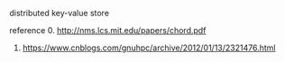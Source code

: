 

distributed key-value store


reference
0. http://nms.lcs.mit.edu/papers/chord.pdf
1. https://www.cnblogs.com/gnuhpc/archive/2012/01/13/2321476.html
